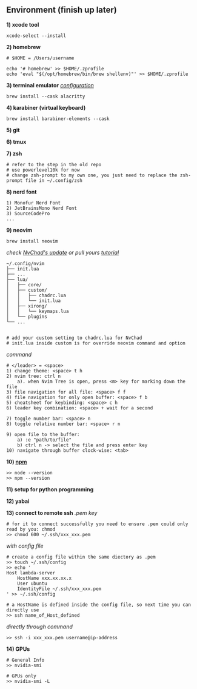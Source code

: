 

## Environment (finish up later)
**1) xcode tool**
```shell 
xcode-select --install
```

**2) homebrew**
```shell
# $HOME = /Users/username 

echo '# homebrew' >> $HOME/.zprofile 
echo 'eval "$(/opt/homebrew/bin/brew shellenv)"' >> $HOME/.zprofile 
```

**3) terminal emulator** 
*[configuration](./alacritty/alacritty.yml)*
```shell
brew install --cask alacritty
```

**4) karabiner (virtual keyboard)**
```shell
brew install barabiner-elements --cask
```

**5) git**

**6) tmux** 

**7) zsh**
```shell
# refer to the step in the old repo
# use powerlevel10k for now
# change zsh-prompt to my own one, you just need to replace the zsh-prompt file in ~/.config/zsh
```

**8) nerd font**
```shell
1) Monofur Nerd Font
2) JetBrainsMono Nerd Font 
3) SourceCodePro 
...
```

**9) neovim** 
```shell 
brew install neovim
```

*check [NvChad's update](https://github.com/NvChad/NvChad) or pull yours*
*[tutorial](https://www.youtube.com/watch?v=Mtgo-nP_r8Y)*
```
~/.config/nvim
├── init.lua
├── ...
├── lua/
│   ├── core/
│   ├── custom/
│   │   ├── chadrc.lua
│   │   └── init.lua
│   ├── xirong/
│   │   └── keymaps.lua
│   └── plugins
└── ...


# add your custom setting to chadrc.lua for NvChad 
# init.lua inside custom is for override neovim command and option 
```
*command*
``` 
# </leader> = <space> 
1) change theme: <space> t h 
2) nvim tree: ctrl n 
    a). when Nvim Tree is open, press <m> key for marking down the file
3) file navigation for all file: <space> f f 
4) file navigation for only open buffer: <space> f b 
5) cheatsheet for keybinding: <space> c h 
6) leader key combination: <space> + wait for a second

7) toggle number bar: <space> n 
8) toggle relative number bar: <space> r n 

9) open file to the buffer: 
    a) :e "path/to/file"
    b) ctrl n -> select the file and press enter key
10) navigate through buffer clock-wise: <tab> 
```

**10) [npm](https://nodejs.org/en/download)**
```
>> node --version
>> npm --version
```

**11) setup for python programming**

**12) yabai** 

**13) connect to remote ssh**
*.pem key*
```shell
# for it to connect successfully you need to ensure .pem could only read by you: chmod
>> chmod 600 ~/.ssh/xxx_xxx.pem
```

*with config file*
```shell
# create a config file within the same diectory as .pem 
>> touch ~/.ssh/config 
>> echo '
Host lambda-server
    HostName xxx.xx.xx.x
    User ubuntu
    IdentityFile ~/.ssh/xxx_xxx.pem
' >> ~/.ssh/config

# a HostName is defined inside the config file, so next time you can directly use 
>> ssh name_of_Host_defined
```

*directly through command*
```
>> ssh -i xxx_xxx.pem username@ip-address
```

**14) GPUs**
```shell
# General Info 
>> nvidia-smi 

# GPUs only 
>> nvidia-smi -L
```

